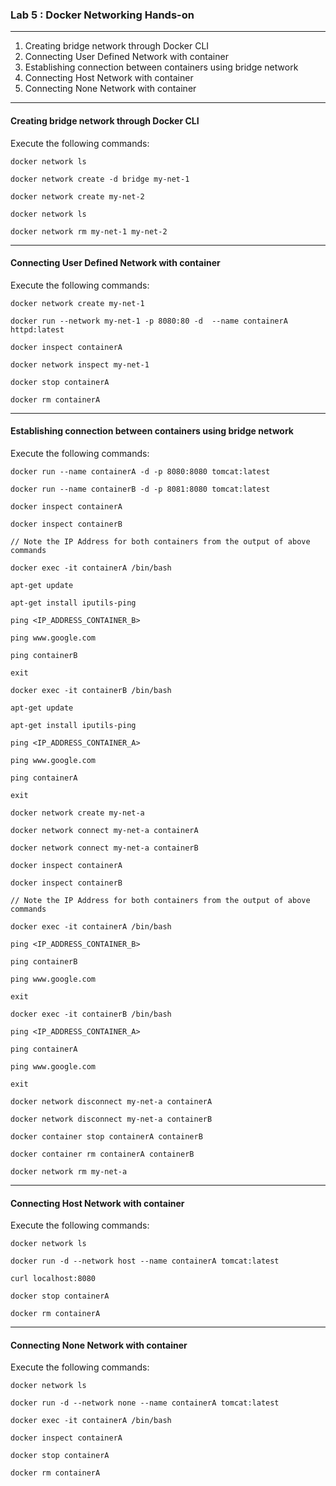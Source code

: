 ### Lab 5 : Docker Networking Hands-on

---

1. Creating bridge network through Docker CLI
2. Connecting User Defined Network with container
3. Establishing connection between containers using bridge network
4. Connecting Host Network with container
5. Connecting None Network with container

---

#### Creating bridge network through Docker CLI

Execute the following commands:

```
docker network ls

docker network create -d bridge my-net-1

docker network create my-net-2 

docker network ls

docker network rm my-net-1 my-net-2
```

---

#### Connecting User Defined Network with container

Execute the following commands:

```
docker network create my-net-1

docker run --network my-net-1 -p 8080:80 -d  --name containerA httpd:latest

docker inspect containerA

docker network inspect my-net-1

docker stop containerA

docker rm containerA
```

---

#### Establishing connection between containers using bridge network

Execute the following commands:

```
docker run --name containerA -d -p 8080:8080 tomcat:latest

docker run --name containerB -d -p 8081:8080 tomcat:latest

docker inspect containerA

docker inspect containerB

// Note the IP Address for both containers from the output of above commands

docker exec -it containerA /bin/bash

apt-get update

apt-get install iputils-ping

ping <IP_ADDRESS_CONTAINER_B>

ping www.google.com

ping containerB

exit

docker exec -it containerB /bin/bash

apt-get update

apt-get install iputils-ping

ping <IP_ADDRESS_CONTAINER_A>

ping www.google.com

ping containerA

exit

docker network create my-net-a

docker network connect my-net-a containerA

docker network connect my-net-a containerB

docker inspect containerA

docker inspect containerB

// Note the IP Address for both containers from the output of above commands

docker exec -it containerA /bin/bash

ping <IP_ADDRESS_CONTAINER_B>

ping containerB

ping www.google.com

exit

docker exec -it containerB /bin/bash

ping <IP_ADDRESS_CONTAINER_A>

ping containerA

ping www.google.com

exit

docker network disconnect my-net-a containerA

docker network disconnect my-net-a containerB

docker container stop containerA containerB

docker container rm containerA containerB

docker network rm my-net-a
```

---

#### Connecting Host Network with container

Execute the following commands:

```
docker network ls

docker run -d --network host --name containerA tomcat:latest

curl localhost:8080

docker stop containerA

docker rm containerA
```

---

#### Connecting None Network with container

Execute the following commands:

```
docker network ls

docker run -d --network none --name containerA tomcat:latest

docker exec -it containerA /bin/bash

docker inspect containerA

docker stop containerA

docker rm containerA
```
